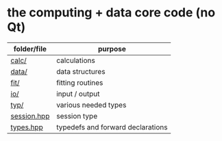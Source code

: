 # the computing + data core code (no Qt)

folder/file                 | purpose
---                         | ---
[calc/](calc/)              | calculations
[data/](data/)              | data structures
[fit/](fit/)                | fitting routines
[io/](io/)                  | input / output
[typ/](typ/)                | various needed types
[session.hpp](session.hpp)  | session type
[types.hpp](types.hpp)      | typedefs and forward declarations
